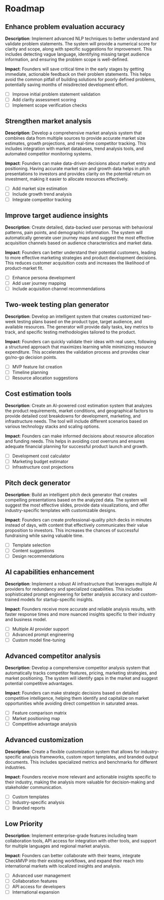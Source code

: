 # Roadmap

## Enhance problem evaluation accuracy

**Description**: Implement advanced NLP techniques to better understand and validate problem statements. The system will provide a numerical score for clarity and scope, along with specific suggestions for improvement. This includes detecting vague language, identifying missing target audience information, and ensuring the problem scope is well-defined.

**Impact**: Founders will save critical time in the early stages by getting immediate, actionable feedback on their problem statements. This helps avoid the common pitfall of building solutions for poorly defined problems, potentially saving months of misdirected development effort.

- [ ] Improve initial problem statement validation
- [ ] Add clarity assessment scoring
- [ ] Implement scope verification checks

## Strengthen market analysis

**Description**: Develop a comprehensive market analysis system that combines data from multiple sources to provide accurate market size estimates, growth projections, and real-time competitor tracking. This includes integration with market databases, trend analysis tools, and automated competitor monitoring systems.

**Impact**: Founders can make data-driven decisions about market entry and positioning. Having accurate market size and growth data helps in pitch presentations to investors and provides clarity on the potential return on investment, making it easier to allocate resources effectively.

- [ ] Add market size estimation
- [ ] Include growth trend analysis
- [ ] Integrate competitor tracking

## Improve target audience insights

**Description**: Create detailed, data-backed user personas with behavioral patterns, pain points, and demographic information. The system will automatically generate user journey maps and suggest the most effective acquisition channels based on audience characteristics and market data.

**Impact**: Founders can better understand their potential customers, leading to more effective marketing strategies and product development decisions. This reduces customer acquisition costs and increases the likelihood of product-market fit.

- [ ] Enhance persona development
- [ ] Add user journey mapping
- [ ] Include acquisition channel recommendations

## Two-week testing plan generator

**Description**: Develop an intelligent system that creates customized two-week testing plans based on the product type, target audience, and available resources. The generator will provide daily tasks, key metrics to track, and specific testing methodologies tailored to the product.

**Impact**: Founders can quickly validate their ideas with real users, following a structured approach that maximizes learning while minimizing resource expenditure. This accelerates the validation process and provides clear go/no-go decision points.

- [ ] MVP feature list creation
- [ ] Timeline planning
- [ ] Resource allocation suggestions

## Cost estimation tools

**Description**: Create an AI-powered cost estimation system that analyzes the product requirements, market conditions, and geographical factors to provide detailed cost breakdowns for development, marketing, and infrastructure needs. The tool will include different scenarios based on various technology stacks and scaling options.

**Impact**: Founders can make informed decisions about resource allocation and funding needs. This helps in avoiding cost overruns and ensures adequate financial planning for successful product launch and growth.

- [ ] Development cost calculator
- [ ] Marketing budget estimator
- [ ] Infrastructure cost projections

## Pitch deck generator

**Description**: Build an intelligent pitch deck generator that creates compelling presentations based on the analyzed data. The system will suggest the most effective slides, provide data visualizations, and offer industry-specific templates with customizable designs.

**Impact**: Founders can create professional-quality pitch decks in minutes instead of days, with content that effectively communicates their value proposition to investors. This increases the chances of successful fundraising while saving valuable time.

- [ ] Template selection
- [ ] Content suggestions
- [ ] Design recommendations

## AI capabilities enhancement

**Description**: Implement a robust AI infrastructure that leverages multiple AI providers for redundancy and specialized capabilities. This includes sophisticated prompt engineering for better analysis accuracy and custom-trained models for startup-specific insights.

**Impact**: Founders receive more accurate and reliable analysis results, with faster response times and more nuanced insights specific to their industry and business model.

- [ ] Multiple AI provider support
- [ ] Advanced prompt engineering
- [ ] Custom model fine-tuning

## Advanced competitor analysis

**Description**: Develop a comprehensive competitor analysis system that automatically tracks competitor features, pricing, marketing strategies, and market positioning. The system will identify gaps in the market and suggest potential competitive advantages.

**Impact**: Founders can make strategic decisions based on detailed competitive intelligence, helping them identify and capitalize on market opportunities while avoiding direct competition in saturated areas.

- [ ] Feature comparison matrix
- [ ] Market positioning map
- [ ] Competitive advantage analysis

## Advanced customization

**Description**: Create a flexible customization system that allows for industry-specific analysis frameworks, custom report templates, and branded output documents. This includes specialized metrics and benchmarks for different industries.

**Impact**: Founders receive more relevant and actionable insights specific to their industry, making the analysis more valuable for decision-making and stakeholder communication.

- [ ] Custom templates
- [ ] Industry-specific analysis
- [ ] Branded reports

## Low Priority

**Description**: Implement enterprise-grade features including team collaboration tools, API access for integration with other tools, and support for multiple languages and regional market analysis.

**Impact**: Founders can better collaborate with their teams, integrate CheckMVP into their existing workflows, and expand their reach into international markets with localized insights and analysis.

- [ ] Advanced user management
- [ ] Collaboration features
- [ ] API access for developers
- [ ] International expansion
